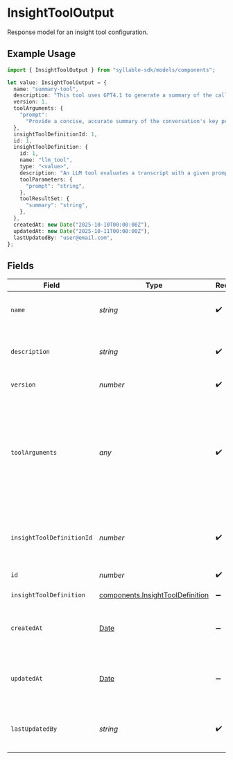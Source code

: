# InsightToolOutput

Response model for an insight tool configuration.

## Example Usage

```typescript
import { InsightToolOutput } from "syllable-sdk/models/components";

let value: InsightToolOutput = {
  name: "summary-tool",
  description: "This tool uses GPT4.1 to generate a summary of the call",
  version: 1,
  toolArguments: {
    "prompt":
      "Provide a concise, accurate summary of the conversation's key points, focusing on the user's goal and how the agent responded",
  },
  insightToolDefinitionId: 1,
  id: 1,
  insightToolDefinition: {
    id: 1,
    name: "llm_tool",
    type: "<value>",
    description: "An LLM tool evaluates a transcript with a given prompt",
    toolParameters: {
      "prompt": "string",
    },
    toolResultSet: {
      "summary": "string",
    },
  },
  createdAt: new Date("2025-10-10T00:00:00Z"),
  updatedAt: new Date("2025-10-11T00:00:00Z"),
  lastUpdatedBy: "user@email.com",
};
```

## Fields

| Field                                                                                                                                         | Type                                                                                                                                          | Required                                                                                                                                      | Description                                                                                                                                   | Example                                                                                                                                       |
| --------------------------------------------------------------------------------------------------------------------------------------------- | --------------------------------------------------------------------------------------------------------------------------------------------- | --------------------------------------------------------------------------------------------------------------------------------------------- | --------------------------------------------------------------------------------------------------------------------------------------------- | --------------------------------------------------------------------------------------------------------------------------------------------- |
| `name`                                                                                                                                        | *string*                                                                                                                                      | :heavy_check_mark:                                                                                                                            | Human readable name of insight tool                                                                                                           | summary-tool                                                                                                                                  |
| `description`                                                                                                                                 | *string*                                                                                                                                      | :heavy_check_mark:                                                                                                                            | Text description of insight tool configuration                                                                                                | This tool uses GPT4.1 to generate a summary of the call                                                                                       |
| `version`                                                                                                                                     | *number*                                                                                                                                      | :heavy_check_mark:                                                                                                                            | Version of insight tool                                                                                                                       | 1                                                                                                                                             |
| `toolArguments`                                                                                                                               | *any*                                                                                                                                         | :heavy_check_mark:                                                                                                                            | Arguments for calling the insight tool                                                                                                        | {<br/>"prompt": "Provide a concise, accurate summary of the conversation's key points, focusing on the user's goal and how the agent responded"<br/>} |
| `insightToolDefinitionId`                                                                                                                     | *number*                                                                                                                                      | :heavy_check_mark:                                                                                                                            | Unique ID for insight tool definition used by this tool configuration                                                                         | 1                                                                                                                                             |
| `id`                                                                                                                                          | *number*                                                                                                                                      | :heavy_check_mark:                                                                                                                            | Unique ID for insight tool                                                                                                                    | 1                                                                                                                                             |
| `insightToolDefinition`                                                                                                                       | [components.InsightToolDefinition](../../models/components/insighttooldefinition.md)                                                          | :heavy_minus_sign:                                                                                                                            | Insight Tool Definition                                                                                                                       |                                                                                                                                               |
| `createdAt`                                                                                                                                   | [Date](https://developer.mozilla.org/en-US/docs/Web/JavaScript/Reference/Global_Objects/Date)                                                 | :heavy_minus_sign:                                                                                                                            | Timestamp of at which insight tool configuration was created                                                                                  | 2025-10-10T00:00:00Z                                                                                                                          |
| `updatedAt`                                                                                                                                   | [Date](https://developer.mozilla.org/en-US/docs/Web/JavaScript/Reference/Global_Objects/Date)                                                 | :heavy_minus_sign:                                                                                                                            | Timestamp at which insight tool configuration was last updated                                                                                | 2025-10-11T00:00:00Z                                                                                                                          |
| `lastUpdatedBy`                                                                                                                               | *string*                                                                                                                                      | :heavy_check_mark:                                                                                                                            | Email of user who last updated insight tool configuration                                                                                     | user@email.com                                                                                                                                |